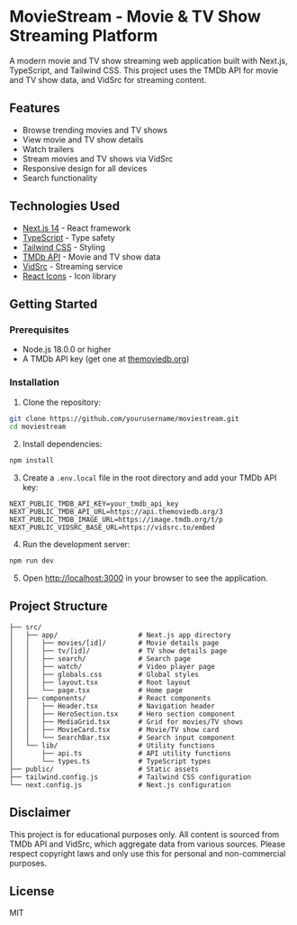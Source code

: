 # MovieStream - Movie & TV Show Streaming Platform

A modern movie and TV show streaming web application built with Next.js, TypeScript, and Tailwind CSS. This project uses the TMDb API for movie and TV show data, and VidSrc for streaming content.

## Features

- Browse trending movies and TV shows
- View movie and TV show details
- Watch trailers
- Stream movies and TV shows via VidSrc
- Responsive design for all devices
- Search functionality

## Technologies Used

- [Next.js 14](https://nextjs.org/) - React framework
- [TypeScript](https://www.typescriptlang.org/) - Type safety
- [Tailwind CSS](https://tailwindcss.com/) - Styling
- [TMDb API](https://www.themoviedb.org/documentation/api) - Movie and TV show data
- [VidSrc](https://vidsrc.to/) - Streaming service
- [React Icons](https://react-icons.github.io/react-icons/) - Icon library

## Getting Started

### Prerequisites

- Node.js 18.0.0 or higher
- A TMDb API key (get one at [themoviedb.org](https://www.themoviedb.org/))

### Installation

1. Clone the repository:

```bash
git clone https://github.com/yourusername/moviestream.git
cd moviestream
```

2. Install dependencies:

```bash
npm install
```

3. Create a `.env.local` file in the root directory and add your TMDb API key:

```
NEXT_PUBLIC_TMDB_API_KEY=your_tmdb_api_key
NEXT_PUBLIC_TMDB_API_URL=https://api.themoviedb.org/3
NEXT_PUBLIC_TMDB_IMAGE_URL=https://image.tmdb.org/t/p
NEXT_PUBLIC_VIDSRC_BASE_URL=https://vidsrc.to/embed
```

4. Run the development server:

```bash
npm run dev
```

5. Open [http://localhost:3000](http://localhost:3000) in your browser to see the application.

## Project Structure

```
├── src/
│   ├── app/                    # Next.js app directory
│   │   ├── movies/[id]/        # Movie details page
│   │   ├── tv/[id]/            # TV show details page
│   │   ├── search/             # Search page
│   │   ├── watch/              # Video player page
│   │   ├── globals.css         # Global styles
│   │   ├── layout.tsx          # Root layout
│   │   └── page.tsx            # Home page
│   ├── components/             # React components
│   │   ├── Header.tsx          # Navigation header
│   │   ├── HeroSection.tsx     # Hero section component
│   │   ├── MediaGrid.tsx       # Grid for movies/TV shows
│   │   ├── MovieCard.tsx       # Movie/TV show card
│   │   └── SearchBar.tsx       # Search input component
│   └── lib/                    # Utility functions
│       ├── api.ts              # API utility functions
│       └── types.ts            # TypeScript types
├── public/                     # Static assets
├── tailwind.config.js          # Tailwind CSS configuration
└── next.config.js              # Next.js configuration
```

## Disclaimer

This project is for educational purposes only. All content is sourced from TMDb API and VidSrc, which aggregate data from various sources. Please respect copyright laws and only use this for personal and non-commercial purposes.

## License

MIT
